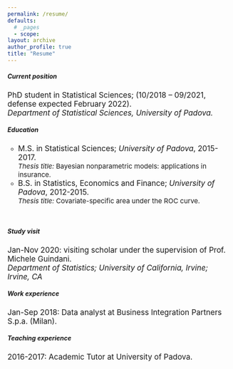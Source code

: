 ```yaml
---
permalink: /resume/
defaults:
  # _pages
  - scope:
layout: archive
author_profile: true
title: "Resume"
---
```


<h5> Current position </h5>
<font style="font-size:17px"> PhD student in Statistical Sciences; (10/2018 – 09/2021, defense expected February 2022). <br>
<i>Department of Statistical Sciences, University of Padova.</i></font> 
 


<h5> Education </h5>
<ul style="list-style-type:circle;">
  <li> <font style="font-size:17px"> M.S. in Statistical Sciences; <i>University of Padova</i>, 2015-2017. </font> 
  <font style="font-size:15px"> <br> <i>Thesis title:</i> Bayesian nonparametric models: applications in insurance. </font> </li> 
  <li> <font style="font-size:17px"> B.S. in Statistics, Economics and Finance; <i>University of Padova</i>, 2012-2015.</font> 
  <font style="font-size:15px"> <br> <i>Thesis title:</i> Covariate-specific area under the ROC curve.</font> </li>
</ul>  
<br>

<h5> Study visit </h5>
<font style="font-size:17px">Jan-Nov 2020: visiting scholar under the supervision of Prof. Michele Guindani. <br>
<i>Department of Statistics; University of California, Irvine; Irvine, CA</i> </font> 
<br>

<h5> Work experience </h5>
<font style="font-size:17px">Jan-Sep 2018: Data analyst at Business Integration Partners S.p.a. (Milan).</font> 
<br>

<h5> Teaching experience </h5>
<font style="font-size:17px">2016-2017: Academic Tutor at University of Padova.</font>


  
